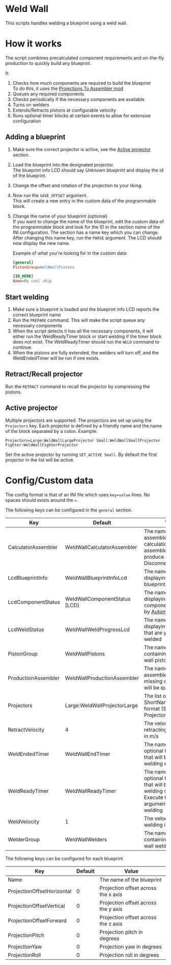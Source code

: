 Weld Wall
================

This scripts handles welding a blueprint using a weld wall.

# How it works
The script combines precalculated component requirements and on-the-fly production to quickly build
any blueprint.

It:
1. Checks how much components are required to build the blueprint  
   To do this, it uses the
   [Projections To Assembler mod](https://steamcommunity.com/sharedfiles/filedetails/?id=1289485324)
1. Queues any required components
1. Checks periodically if the necessary components are available
1. Turns on welders
1. Extends/Retracts pistons at configurable velocity
1. Runs optional timer blocks at certain events to allow for extensive configuration

## Adding a blueprint
1. Make sure the correct projector is active, see the [Active projector](#active-projector)
   section.
1. Load the blueprint into the designated projector.  
   The blueprint info LCD should say _Unknown blueprint_ and display the id of the blueprint. 
1. Change the offset and rotation of the projection to your liking.
1. Now run the `SAVE_OFFSET` argument.  
   This will create a new entry in the custom data of the programmable block.
1. Change the name of your blueprint (optional)  
   If you want to change the name of the blueprint, edit the custom data of the programmable block
   and look for the ID in the section name of the INI configuration. The section has a name key
   which you can change. After changing this name key, run the `PARSE` argument. The LCD should now
   display the new name.

   Example of what you're looking for in the custom data:

   ```ini
   [general]
   PistonGroup=WeldWallPistons

   [ID_HERE]
   Name=My cool ship
   ```

## Start welding

1. Make sure a blueprint is loaded and the blueprint info LCD reports the correct blueprint name
1. Run the `PREPARE` command. This will make the script queue any necessary components
1. When the script detects it has all the necessary components, it will either run the
   WeldReadyTimer block or start welding if the timer block does not exist. The WeldReadyTimer
   should run the `WELD` command to continue.
1. When the pistons are fully extended, the welders will turn off, and the WeldEndedTimer will be
   run if one exists.

## Retract/Recall projector

Run the `RETRACT` command to recall the projector by compressing the pistons.

## Active projector
Multiple projectors are supported. The projectors are set up using the `Projectors` key. Each
projector is defined by a friendly name and the name of the block separated by a colon. Example:

```
Projectors=Large:WeldWallLargeProjector Small:WeldWallSmallProjector Fighter:WeldWallFighterProjector
```

Set the active projector by running `SET_ACTIVE Small`. By default the first projector in the list
will be active.

# Config/Custom data
The config format is that of an INI file which uses `key=value` lines. No spaces should exists
around the `=`.

The following keys can be configured in the `general` section.

| Key                             | Default                       | Value                                                                                                                                                                                |
|---------------------------------|-------------------------------|--------------------------------------------------------------------------------------------------------------------------------------------------------------------------------------|
| CalculatorAssembler             | WeldWallCalculatorAssembler   | The name of the assembler used in calculations. This assembler should not produce anything. Disconnect it                                                                            |
| LcdBlueprintInfo                | WeldWallBlueprintInfoLcd      | The name of the LCD displaying the blueprint info                                                                                                                                    |
| LcdComponentStatus              | WeldWallComponentStatus [LCD] | The name of the LCD displaying the status of components. Powered by [Automatic LCDs 2](https://steamcommunity.com/sharedfiles/filedetails/?id=822950976)                             |
| LcdWeldStatus                   | WeldWallWeldProgressLcd       | The name of the LCD displaying the blocks that are yet to be welded                                                                                                                  |
| PistonGroup                     | WeldWallPistons               | The name of the group containing the weld wall pistons                                                                                                                               |
| ProductionAssembler             | WeldWallProductionAssembler   | The name of the assembler on which missing components will be queued                                                                                                                 |
| Projectors                      | Large:WeldWallProjectorLarge  | The list of projectors in ShortName:BlockName format (See Active Projector section)                                                                                                  |
| RetractVelocity                 | 4                             | The velocity of retracting the projector in m/s                                                                                                                                      |
| WeldEndedTimer                  | WeldWallEndTimer              | The name of the optional timer block that will be run when welding ended                                                                                                             |
| WeldReadyTimer                  | WeldWallReadyTimer            | The name of the optional timer block that will be run when welding can start. Execute the WELD argument to start welding                                                             |
| WeldVelocity                    | 1                             | The velocity of the welding in m/s                                                                                                                                                   |
| WelderGroup                     | WeldWallWelders               | The name of the group containing the weld wall welders                                                                                                                               |

The following keys can be configured for each blueprint

| Key                             | Default                     | Value                                                                                                                                                                                |
|---------------------------------|-----------------------------|--------------------------------------------------------------------------------------------------------------------------------------------------------------------------------------|
| Name                            |                             | The name of the blueprint                                                                                                                                                            |
| ProjectionOffsetHorizontal      | 0                           | Projection offset across the x axis                                                                                                                                                  |
| ProjectionOffsetVertical        | 0                           | Projection offset across the y axis                                                                                                                                                  |
| ProjectionOffsetForward         | 0                           | Projection offset across the z axis                                                                                                                                                  |
| ProjectionPitch                 | 0                           | Projection pitch in degrees                                                                                                                                                          |
| ProjectionYaw                   | 0                           | Projection yaw in degrees                                                                                                                                                            |
| ProjectionRoll                  | 0                           | Projection roll in degrees                                                                                                                                                           |
